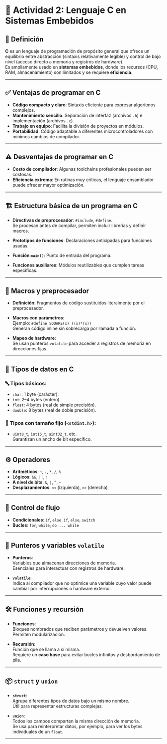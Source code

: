 # 🔧 Actividad 2: Lenguaje C en Sistemas Embebidos

## 🧾 Definición

**C** es un lenguaje de programación de propósito general que ofrece un equilibrio entre abstracción (sintaxis relativamente legible) y control de bajo nivel (acceso directo a memoria y registros de hardware).  
Es ampliamente usado en **sistemas embebidos**, donde los recursos (CPU, RAM, almacenamiento) son limitados y se requiere **eficiencia**.

---

## ✅ Ventajas de programar en C

- **Código compacto y claro**: Sintaxis eficiente para expresar algoritmos complejos.
- **Mantenimiento sencillo**: Separación de interfaz (archivos `.h`) e implementación (archivos `.c`).
- **Trabajo en equipo**: Facilita la división de proyectos en módulos.
- **Portabilidad**: Código adaptable a diferentes microcontroladores con mínimos cambios de compilador.

---

## ⚠️ Desventajas de programar en C

- **Costo de compilador**: Algunas toolchains profesionales pueden ser costosas.
- **Eficiencia extrema**: En rutinas muy críticas, el lenguaje ensamblador puede ofrecer mayor optimización.

---

## 🏗️ Estructura básica de un programa en C

- **Directivas de preprocesador**: `#include`, `#define`.  
  Se procesan antes de compilar, permiten incluir librerías y definir macros.

- **Prototipos de funciones**: Declaraciones anticipadas para funciones usadas.

- **Función `main()`**: Punto de entrada del programa.

- **Funciones auxiliares**: Módulos reutilizables que cumplen tareas específicas.

---

## 🧩 Macros y preprocesador

- **Definición**: Fragmentos de código sustituidos literalmente por el preprocesador.

- **Macros con parámetros**:  
  Ejemplo: `#define SQUARE(x) ((x)*(x))`  
  Generan código inline sin sobrecarga por llamada a función.

- **Mapeo de hardware**:  
  Se usan punteros `volatile` para acceder a registros de memoria en direcciones fijas.

---

## 🧮 Tipos de datos en C

### 🔤 Tipos básicos:

- `char`: 1 byte (carácter).
- `int`: 2–4 bytes (entero).
- `float`: 4 bytes (real de simple precisión).
- `double`: 8 bytes (real de doble precisión).

### 📐 Tipos con tamaño fijo (`<stdint.h>`):

- `uint8_t`, `int16_t`, `uint32_t`, etc.  
  Garantizan un ancho de bit específico.

---

## ⚙️ Operadores

- **Aritméticos**: `+`, `-`, `*`, `/`, `%`
- **Lógicos**: `&&`, `||`, `!`
- **A nivel de bits**: `&`, `|`, `^`, `~`
- **Desplazamientos**: `<<` (izquierda), `>>` (derecha)

---

## 🔄 Control de flujo

- **Condicionales**: `if`, `else if`, `else`, `switch`
- **Bucles**: `for`, `while`, `do ... while`

---

## 🧠 Punteros y variables `volatile`

- **Punteros**:  
  Variables que almacenan direcciones de memoria.  
  Esenciales para interactuar con registros de hardware.

- **`volatile`**:  
  Indica al compilador que no optimice una variable cuyo valor puede cambiar por interrupciones o hardware externo.

---

## 🛠️ Funciones y recursión

- **Funciones**:  
  Bloques nombrados que reciben parámetros y devuelven valores.  
  Permiten modularización.

- **Recursión**:  
  Función que se llama a sí misma.  
  Requiere un **caso base** para evitar bucles infinitos y desbordamiento de pila.

---

## 📦 `struct` y `union`

- **`struct`**:  
  Agrupa diferentes tipos de datos bajo un mismo nombre.  
  Útil para representar estructuras complejas.

- **`union`**:  
  Todos los campos comparten la misma dirección de memoria.  
  Se usa para reinterpretar datos, por ejemplo, para ver los bytes individuales de un `float`.

---





